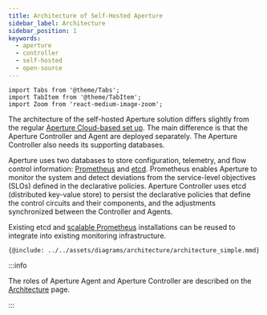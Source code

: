```yaml
---
title: Architecture of Self-Hosted Aperture
sidebar_label: Architecture
sidebar_position: 1
keywords:
  - aperture
  - controller
  - self-hosted
  - open-source
---
```


```mdx-code-block
import Tabs from '@theme/Tabs';
import TabItem from '@theme/TabItem';
import Zoom from 'react-medium-image-zoom';
```

The architecture of the self-hosted Aperture solution differs slightly from the
regular [Aperture Cloud-based set up](/architecture/architecture.md). The main
difference is that the Aperture Controller and Agent are deployed separately.
The Aperture Controller also needs its supporting databases.

Aperture uses two databases to store configuration, telemetry, and flow control
information: [Prometheus][prometheus] and [etcd][etcd]. Prometheus enables
Aperture to monitor the system and detect deviations from the service-level
objectives (SLOs) defined in the declarative policies. Aperture Controller uses
etcd (distributed key-value store) to persist the declarative policies that
define the control circuits and their components, and the adjustments
synchronized between the Controller and Agents.

Existing etcd and
[scalable Prometheus](https://promlabs.com/blog/2021/10/14/promql-vendor-compatibility-round-three)
installations can be reused to integrate into existing monitoring
infrastructure.

<Zoom>

```mermaid
{@include: ../../assets/diagrams/architecture/architecture_simple.mmd}
```

</Zoom>

:::info

The roles of Aperture Agent and Aperture Controller are described on the
[Architecture][architecture] page.

:::

[architecture]: /architecture/architecture.md
[prometheus]: https://prometheus.io
[etcd]: https://etcd.io
